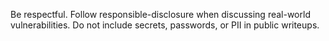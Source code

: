 Be respectful. Follow responsible-disclosure when discussing real-world vulnerabilities. Do not include secrets, passwords, or PII in public writeups.
